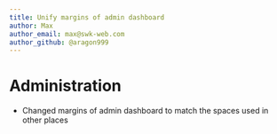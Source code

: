 ```yaml
---
title: Unify margins of admin dashboard
author: Max
author_email: max@swk-web.com
author_github: @aragon999
---
```

# Administration
* Changed margins of admin dashboard to match the spaces used in other places
